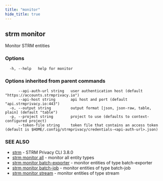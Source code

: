 ```yaml
---
title: "monitor"
hide_title: true
---
```

## strm monitor

Monitor STRM entities

### Options

```
  -h, --help   help for monitor
```

### Options inherited from parent commands

```
      --api-auth-url string   user authentication host (default "https://accounts.strmprivacy.io")
      --api-host string       api host and port (default "api.strmprivacy.io:443")
  -o, --output string         output format [json, json-raw, table, plain] (default "table")
  -p, --project string        project to use (defaults to context-configured project)
      --token-file string     token file that contains an access token (default is $HOME/.config/strmprivacy/credentials-<api-auth-url>.json)
```

### SEE ALSO

* [strm](docs/04-reference/01-cli-reference/strm/index.md)	 - STRM Privacy CLI 3.8.0
* [strm monitor all](docs/04-reference/01-cli-reference/strm/monitor/all.md)	 - monitor all entity types
* [strm monitor batch-exporter](docs/04-reference/01-cli-reference/strm/monitor/batch-exporter.md)	 - monitor entities of type batch-exporter
* [strm monitor batch-job](docs/04-reference/01-cli-reference/strm/monitor/batch-job.md)	 - monitor entities of type batch-job
* [strm monitor stream](docs/04-reference/01-cli-reference/strm/monitor/stream.md)	 - monitor entities of type stream


